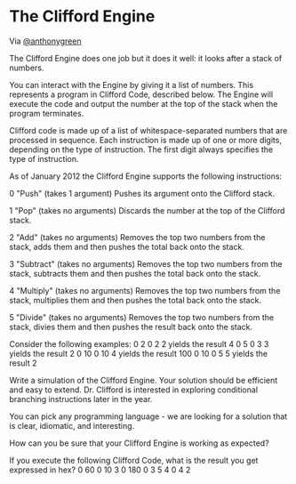 # The Clifford Engine

Via [@anthonygreen](http://github.com/anthonygreen/clifford-engine/)

The Clifford Engine does one job but it does it well: it looks after a stack of numbers.

You can interact with the Engine by giving it a list of numbers. This represents a program in Clifford Code, described below. The Engine will execute the code and output the number at the top of the stack when the program terminates.

Clifford code is made up of a list of whitespace-separated numbers that are processed in sequence. Each instruction is made up of one or more digits, depending on the type of instruction. The first digit always specifies the type of instruction.

As of January 2012 the Clifford Engine supports the following instructions:

0 "Push" (takes 1 argument)
Pushes its argument onto the Clifford stack.

1 "Pop" (takes no arguments)
Discards the number at the top of the Clifford stack.

2 "Add" (takes no arguments)
Removes the top two numbers from the stack, adds them and then pushes the total back onto the stack.

3 "Subtract" (takes no arguments)
Removes the top two numbers from the stack, subtracts them and then pushes the total back onto the stack.

4 "Multiply" (takes no arguments)
Removes the top two numbers from the stack, multiplies them and then pushes the total back onto the stack.

5 "Divide" (takes no arguments)
Removes the top two numbers from the stack, divies them and then pushes the result back onto the stack.

Consider the following examples:
0 2 0 2 2 yields the result 4
0 5 0 3 3 yields the result 2
0 10 0 10 4 yields the result 100
0 10 0 5 5 yields the result 2

Write a simulation of the Clifford Engine.
Your solution should be efficient and easy to extend.
Dr. Clifford is interested in exploring conditional branching instructions later in the year.

You can pick any programming language - we are looking for a solution that is clear, idiomatic, and interesting.

How can you be sure that your Clifford Engine is working as expected?

If you execute the following Clifford Code, what is the result you get expressed in hex?
   0 60 0 10 3 0 180 0 3 5 4 0 4 2